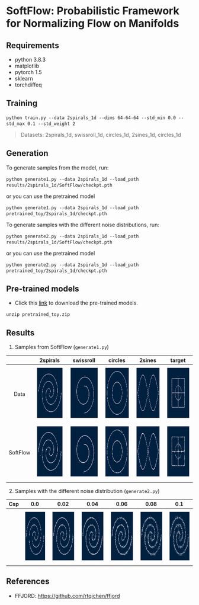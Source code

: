 # SoftFlow: Probabilistic Framework for Normalizing Flow on Manifolds


## Requirements
- python 3.8.3
- matplotlib
- pytorch 1.5
- sklearn
- torchdiffeq

## Training
```train
python train.py --data 2spirals_1d --dims 64-64-64 --std_min 0.0 --std_max 0.1 --std_weight 2
```
> Datasets: 2spirals_1d, swissroll_1d, circles_1d, 2sines_1d, circles_1d

## Generation

To generate samples from the model, run:

```generate
python generate1.py --data 2spirals_1d --load_path results/2spirals_1d/SoftFlow/checkpt.pth
```

or you can use the pretrained model
```generate
python generate1.py --data 2spirals_1d --load_path pretrained_toy/2spirals_1d/checkpt.pth
```

To generate samples with the different noise distributions, run:

```generate
python generate2.py --data 2spirals_1d --load_path results/2spirals_1d/SoftFlow/checkpt.pth
```

or you can use the pretrained model
```generate
python generate2.py --data 2spirals_1d --load_path pretrained_toy/2spirals_1d/checkpt.pth
```

## Pre-trained models
- Click this [link](https://drive.google.com/open?id=19VzLEOZkr8swP24KUu7EikDpwsy6SX3y) to download the pre-trained models.
```
unzip pretrained_toy.zip
```

## Results
1. Samples from SoftFlow (`generate1.py`)

|               | 2spirals | swissroll | circles | 2sines | target |
|:-------------:|:--------:|:---------:|:-------:|:------:|:------:|
|      Data     |<img src="generate1/2spirals_1d/sample_data.png" height=150/>|<img src="generate1/swissroll_1d/sample_data.png" height=150/>|<img src="generate1/circles_1d/sample_data.png" height=150/>|<img src="generate1/2sines_1d/sample_data.png" height=150/>|<img src="generate1/target_1d/sample_data.png" height=150/>|
| SoftFlow |<img src="generate1/2spirals_1d/sample_softflow.png" height=150/>|<img src="generate1/swissroll_1d/sample_softflow.png" height=150/>|<img src="generate1/circles_1d/sample_softflow.png" height=150/>|<img src="generate1/2sines_1d/sample_softflow.png" height=150/>|<img src="generate1/target_1d/sample_softflow.png" height=150/>|

2. Samples with the different noise distribution (`generate2.py`)

| Csp | 0.0 | 0.02 | 0.04 | 0.06 | 0.08 | 0.1 |
|:---:|:---:|:----:|:----:|:----:|:----:|:---:|
||<img src="generate2/2spirals_1d/sample_softflow_csp-0.0.png" height=145/>|<img src="generate2/2spirals_1d/sample_softflow_csp-0.02.png" height=145/>|<img src="generate2/2spirals_1d/sample_softflow_csp-0.04.png" height=145/>|<img src="generate2/2spirals_1d/sample_softflow_csp-0.06.png" height=145/>|<img src="generate2/2spirals_1d/sample_softflow_csp-0.08.png" height=145/>|<img src="generate2/2spirals_1d/sample_softflow_csp-0.1.png" height=145/>|

## References
- FFJORD: https://github.com/rtqichen/ffjord